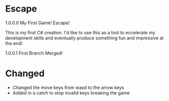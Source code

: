 # Escape
1.0.0.0 My First Game! Escape!

This is my first C# creation. I'd like to use this as a tool to eccelerate my development skills and eventually produce something fun and impressive at the end!


1.0.0.1 First Branch Merged!
# Changed 
- Changed the move keys from wasd to the arrow keys
- Added in a catch to stop invalid keys breaking the game
